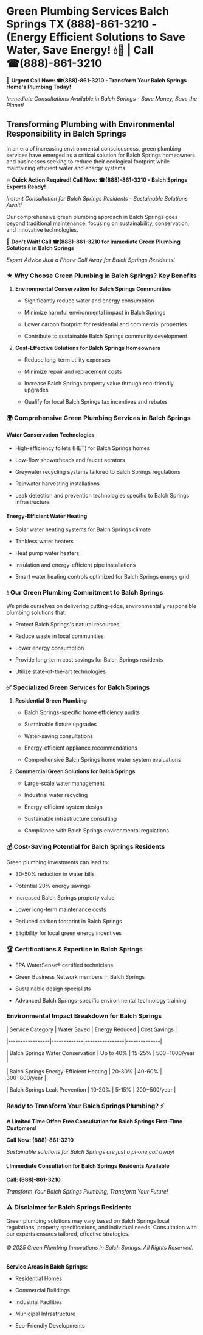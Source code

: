 # Green Plumbing Services Balch Springs TX (888)-861-3210 - (Energy Efficient Solutions to Save Water, Save Energy! 💧🌿 | Call ☎(888)-861-3210

🚨 **Urgent Call Now: ☎(888)-861-3210 - Transform Your Balch Springs Home's Plumbing Today!**
*Immediate Consultations Available in Balch Springs - Save Money, Save the Planet!*

## Transforming Plumbing with Environmental Responsibility in Balch Springs

In an era of increasing environmental consciousness, green plumbing services have emerged as a critical solution for Balch Springs homeowners and businesses seeking to reduce their ecological footprint while maintaining efficient water and energy systems. 

🔥 **Quick Action Required! Call Now: ☎(888)-861-3210 - Balch Springs Experts Ready!**
*Instant Consultation for Balch Springs Residents - Sustainable Solutions Await!*

Our comprehensive green plumbing approach in Balch Springs goes beyond traditional maintenance, focusing on sustainability, conservation, and innovative technologies.

🚨 **Don't Wait! Call ☎(888)-861-3210 for Immediate Green Plumbing Solutions in Balch Springs**
*Expert Advice Just a Phone Call Away for Balch Springs Residents!*

### ★ Why Choose Green Plumbing in Balch Springs? Key Benefits

1. **Environmental Conservation for Balch Springs Communities** 
   - Significantly reduce water and energy consumption
   - Minimize harmful environmental impact in Balch Springs
   - Lower carbon footprint for residential and commercial properties
   - Contribute to sustainable Balch Springs community development

2. **Cost-Effective Solutions for Balch Springs Homeowners** 
   - Reduce long-term utility expenses
   - Minimize repair and replacement costs
   - Increase Balch Springs property value through eco-friendly upgrades
   - Qualify for local Balch Springs tax incentives and rebates

### 🌍 Comprehensive Green Plumbing Services in Balch Springs

#### Water Conservation Technologies
- High-efficiency toilets (HET) for Balch Springs homes
- Low-flow showerheads and faucet aerators
- Greywater recycling systems tailored to Balch Springs regulations
- Rainwater harvesting installations
- Leak detection and prevention technologies specific to Balch Springs infrastructure

#### Energy-Efficient Water Heating
- Solar water heating systems for Balch Springs climate
- Tankless water heaters
- Heat pump water heaters
- Insulation and energy-efficient pipe installations
- Smart water heating controls optimized for Balch Springs energy grid

### 💧 Our Green Plumbing Commitment to Balch Springs

We pride ourselves on delivering cutting-edge, environmentally responsible plumbing solutions that:
- Protect Balch Springs's natural resources
- Reduce waste in local communities
- Lower energy consumption
- Provide long-term cost savings for Balch Springs residents
- Utilize state-of-the-art technologies

### ✅ Specialized Green Services for Balch Springs

1. **Residential Green Plumbing**
   - Balch Springs-specific home efficiency audits
   - Sustainable fixture upgrades
   - Water-saving consultations
   - Energy-efficient appliance recommendations
   - Comprehensive Balch Springs home water system evaluations

2. **Commercial Green Solutions for Balch Springs**
   - Large-scale water management
   - Industrial water recycling
   - Energy-efficient system design
   - Sustainable infrastructure consulting
   - Compliance with Balch Springs environmental regulations

### 💰 Cost-Saving Potential for Balch Springs Residents

Green plumbing investments can lead to:
- 30-50% reduction in water bills
- Potential 20% energy savings
- Increased Balch Springs property value
- Lower long-term maintenance costs
- Reduced carbon footprint in Balch Springs
- Eligibility for local green energy incentives

### 🏆 Certifications & Expertise in Balch Springs

- EPA WaterSense® certified technicians
- Green Business Network members in Balch Springs
- Sustainable design specialists
- Advanced Balch Springs-specific environmental technology training

### Environmental Impact Breakdown for Balch Springs

| Service Category | Water Saved | Energy Reduced | Cost Savings |
|-----------------|-------------|----------------|--------------|
| Balch Springs Water Conservation | Up to 40% | 15-25% | $500-$1000/year |
| Balch Springs Energy-Efficient Heating | 20-30% | 40-60% | $300-$800/year |
| Balch Springs Leak Prevention | 10-20% | 5-15% | $200-$500/year |

### Ready to Transform Your Balch Springs Plumbing? ⚡

**🔥 Limited Time Offer: Free Consultation for Balch Springs First-Time Customers!**

**Call Now: (888)-861-3210**
*Sustainable solutions for Balch Springs are just a phone call away!*

#### 📞 Immediate Consultation for Balch Springs Residents Available

**Call: (888)-861-3210**
*Transform Your Balch Springs Plumbing, Transform Your Future!*

### ⚠️ Disclaimer for Balch Springs Residents

Green plumbing solutions may vary based on Balch Springs local regulations, property specifications, and individual needs. Consultation with our experts ensures tailored, effective strategies.

###### © 2025 Green Plumbing Innovations in Balch Springs. All Rights Reserved.

**Service Areas in Balch Springs:** 
- Residential Homes
- Commercial Buildings
- Industrial Facilities
- Municipal Infrastructure
- Eco-Friendly Developments